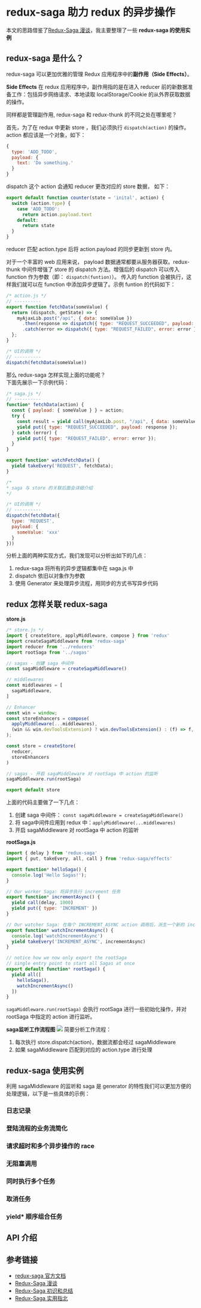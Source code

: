 # redux-saga 助力 redux 的异步操作
本文的思路借鉴了[Redux-Saga 漫谈](https://zhuanlan.zhihu.com/p/35437092?group_id=966592505576407040)，我主要整理了一些 **redux-saga 的使用实例**
## redux-saga 是什么？
redux-saga 可以更加优雅的管理 Redux 应用程序中的**副作用（Side Effects）**。   

**Side Effects**
在 redux 应用程序中，副作用指的是在进入 reducer 前的新数据准备工作：包括异步网络请求、本地读取 localStorage/Cookie 的从外界获取数据的操作。   

同样都是管理副作用, redux-saga 和 redux-thunk 的不同之处在哪里呢？   

首先，为了在 redux 中更新 store ，我们必须执行 `dispatch(action)` 的操作。action 都应该是一个对象，如下：
```js
{
  type: 'ADD_TODO',
  payload: {
    text: 'Do something.'  
  }
}
```
dispatch 这个 action 会通知 reducer 更改对应的 store 数据， 如下：
```js
export default function counter(state = 'inital', action) {
  switch (action.type) {
    case 'ADD_TODO':
      return action.payload.text
    default:
      return state
  }
}
```
reducer 匹配 action.type 后将 action.payload 的同步更新到 store 内。   

对于一个丰富的 web 应用来说， payload 数据通常都要从服务器获取。redux-thunk 中间件增强了 store 的 dispatch 方法。增强后的 dispatch 可以传入 function 作为参数（即： `dispatch(funtion)`）。 传入的 function 会被执行，这样我们就可以在 function 中添加异步逻辑了。示例 funtion 的代码如下：
```js
/* action.js */
// ----------
export function fetchData(someValue) {
  return (dispatch, getState) => {
    myAjaxLib.post("/api", { data: someValue })
      .then(response => dispatch({ type: "REQUEST_SUCCEEDED", payload: response })
      .catch(error => dispatch({ type: "REQUEST_FAILED", error: error });
  };
}

/* UI的调用 */
// ----------
dispatch(fetchData(someValue))

```

那么 redux-saga 怎样实现上面的功能呢？    
下面先展示一下示例代码：   
```js
/* saga.js */
// ----------
function* fetchData(action) {
  const { payload: { someValue } } = action;
  try {
    const result = yield call(myAjaxLib.post, "/api", { data: someValue });
    yield put({ type: "REQUEST_SUCCEEDED", payload: response });
  } catch (error) {
    yield put({ type: "REQUEST_FAILED", error: error });
  }
}

export function* watchFetchData() {
  yield takeEvery('REQUEST', fetchData);
}

/*
* saga 与 store 的关联后面会详细介绍
*/

/* UI的调用 */
// ----------
dispatch(fetchData({
  type: 'REQUEST',
  payload: {
    someValue: 'xxx'
  }
}))
```

分析上面的两种实现方式，我们发现可以分析出如下的几点：
1. redux-saga 将所有的异步逻辑都集中在 saga.js 中
2. dispatch 依旧以对象作为参数
3. 使用 Generator 来处理异步流程，用同步的方式书写异步代码

## redux 怎样关联 redux-saga
**store.js**
```js
/* store.js */
import { createStore, applyMiddleware, compose } from 'redux'
import createSagaMiddleware from 'redux-saga'
import reducer from '../reducers'
import rootSaga from '../sagas'

// sagas - 创建 saga 中间件
const sagaMiddleware = createSagaMiddleware()

// middlewares
const middlewares = [
  sagaMiddleware,
]

// Enhancer
const win = window;
const storeEnhancers = compose(
  applyMiddleware(...middlewares),
  (win && win.devToolsExtension) ? win.devToolsExtension() : (f) => f,
);

const store = createStore(
  reducer,
  storeEnhancers
)

// sagas - 开启 sagaMiddleware 对 rootSaga 中 action 的监听
sagaMiddleware.run(rootSaga)

export default store
```
上面的代码主要做了一下几点：
1. 创建 saga 中间件： `const sagaMiddleware = createSagaMiddleware()`
2. 将 saga中间件应用到 redux 中：`applyMiddleware(...middlewares)`
3. 开启 sagaMiddleware 对 rootSaga 中 action 的监听

**rootSaga.js**   
```js
import { delay } from 'redux-saga'
import { put, takeEvery, all, call } from 'redux-saga/effects'

export function* helloSaga() {
  console.log('Hello Sagas!');
}

// Our worker Saga: 将异步执行 increment 任务
export function* incrementAsync() {
  yield call(delay, 1000)
  yield put({ type: 'INCREMENT' })
}

// Our watcher Saga: 在每个 INCREMENT_ASYNC action 调用后，派生一个新的 incrementAsync 任务
export function* watchIncrementAsync() {
  console.log('watchIncrementAsync')
  yield takeEvery('INCREMENT_ASYNC', incrementAsync)
}

// notice how we now only export the rootSaga
// single entry point to start all Sagas at once
export default function* rootSaga() {
  yield all([
    helloSaga(),
    watchIncrementAsync()
  ])
}
```
`sagaMiddleware.run(rootSaga)` 会执行 rootSaga 进行一些初始化操作，并对 rootSaga 中指定的 action 进行监听。

**saga监听工作流程图**
![](./01.jpg)
简要分析工作流程：
1. 每次执行 store.dispatch(action)，数据流都会经过 sagaMiddleware
2. 如果 sagaMiddleware 匹配到对应的 action.type 进行处理

## redux-saga 使用实例
利用 sagaMiddleware 的监听和 saga 是 generator 的特性我们可以更加方便的处理逻辑，以下是一些具体的示例：
### 日志记录

### 登陆流程的业务流简化


### 请求超时和多个异步操作的 race


### 无阻塞调用


### 同时执行多个任务

### 取消任务

### yield* 顺序组合任务


## API 介绍

## 参考链接
- [redux-saga 官方文档]()
- [Redux-Saga 漫谈](https://zhuanlan.zhihu.com/p/35437092?group_id=966592505576407040)
- [Redux-Saga 初识和总结](https://juejin.im/post/58eb4100ac502e006c45d5c9)
- [Redux-Saga 实用指北](https://juejin.im/post/5ad83a70f265da503825b2b4)
